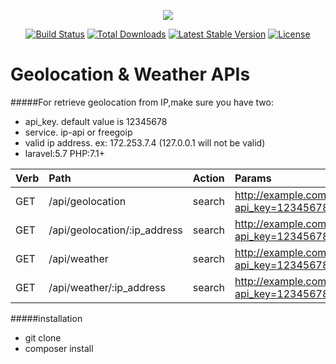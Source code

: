 <p align="center"><img src="https://laravel.com/assets/img/components/logo-laravel.svg"></p>

<p align="center">
<a href="https://travis-ci.org/laravel/framework"><img src="https://travis-ci.org/laravel/framework.svg" alt="Build Status"></a>
<a href="https://packagist.org/packages/laravel/framework"><img src="https://poser.pugx.org/laravel/framework/d/total.svg" alt="Total Downloads"></a>
<a href="https://packagist.org/packages/laravel/framework"><img src="https://poser.pugx.org/laravel/framework/v/stable.svg" alt="Latest Stable Version"></a>
<a href="https://packagist.org/packages/laravel/framework"><img src="https://poser.pugx.org/laravel/framework/license.svg" alt="License"></a>
</p>

# Geolocation & Weather APIs

#####For retrieve geolocation from IP,make sure you have two:
- api_key. default value is 12345678
- service. ip-api or freegoip
- valid ip address. ex: 172.253.7.4 (127.0.0.1 will not be valid)
- laravel:5.7 PHP:7.1+

| Verb | Path | Action | Params |
| :--- | :--- | :--- | :--- |
| GET | /api/geolocation | search | http://example.com/api/geolocation?api_key=12345678&service=ip-api|
| GET | /api/geolocation/:ip_address | search | http://example.com/api/geolocation/172.253.7.?api_key=12345678&service=ip-api
| GET | /api/weather | search | http://example.com/api/weather?api_key=12345678&service=ip-api|
| GET | /api/weather/:ip_address | search | http://example.com/api/weather/172.253.7.4?api_key=12345678&service=ip-api|

#####installation
- git clone
- composer install
